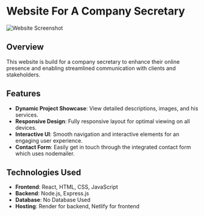 # Website For A Company Secretary

![Website Screenshot](https://drive.google.com/file/d/1cN-6eNNzp1A753-6crkledjMn-zF_l7H/view)

## Overview

This website is build for a company secretary to enhance their online presence and enabling streamlined communication with clients and stakeholders.

## Features

- **Dynamic Project Showcase**: View detailed descriptions, images, and his services.
- **Responsive Design**: Fully responsive layout for optimal viewing on all devices.
- **Interactive UI**: Smooth navigation and interactive elements for an engaging user experience.
- **Contact Form**: Easily get in touch through the integrated contact form which uses nodemailer.

## Technologies Used

- **Frontend**: React, HTML, CSS, JavaScript
- **Backend**: Node.js, Express.js
- **Database**: No Database Used
- **Hosting**: Render for backend, Netlify for frontend
